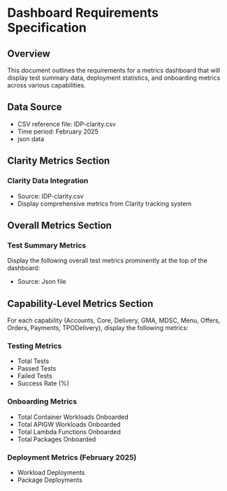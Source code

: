 # Dashboard Requirements Specification

## Overview
This document outlines the requirements for a metrics dashboard that will display test summary data, deployment statistics, and onboarding metrics across various capabilities.

## Data Source
- CSV reference file: IDP-clarity.csv
- Time period: February 2025
- json data
## Clarity Metrics Section

### Clarity Data Integration
- Source: IDP-clarity.csv
- Display comprehensive metrics from Clarity tracking system


## Overall Metrics Section

### Test Summary Metrics
Display the following overall test metrics prominently at the top of the dashboard:
- Source: Json file

## Capability-Level Metrics Section

For each capability (Accounts, Core, Delivery, GMA, MDSC, Menu, Offers, Orders, Payments, TPODelivery), display the following metrics:

### Testing Metrics
- Total Tests
- Passed Tests  
- Failed Tests
- Success Rate (%)

### Onboarding Metrics
- Total Container Workloads Onboarded
- Total APIGW Workloads Onboarded
- Total Lambda Functions Onboarded
- Total Packages Onboarded

### Deployment Metrics (February 2025)
- Workload Deployments
- Package Deployments
